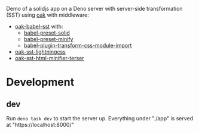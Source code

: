 Demo of a solidjs app on a Deno server with server-side transformation (SST)
using [oak](https://deno.land/x/oak@v12.6.1) with middleware:

- [oak-babel-sst](https://github.com/vveisard/oak-sst-babel) with:
  - [babel-preset-solid](https://deno.land/x/babel_preset_solid@v1.7.11)
  - [babel-preset-minify](https://babeljs.io/docs/babel-preset-minify)
  - [babel-plugin-transform-css-module-import](https://github.com/vveisard/babel-plugin-transform-css-module-import)
- [oak-sst-lightningcss](https://github.com/vveisard/oak-sst-lightningcss)
- [oak-sst-html-minifier-terser](https://github.com/vveisard/oak-sst-html-minifier-terser)

# Development

## dev

Run `deno task dev` to start the server up. Everything under "./app" is served
at "https://localhost:8000/"
